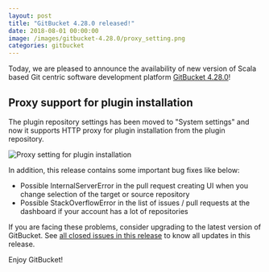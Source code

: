 ```yaml
---
layout: post
title: "GitBucket 4.28.0 released!"
date: 2018-08-01 00:00:00
image: /images/gitbucket-4.28.0/proxy_setting.png
categories: gitbucket
---
```


Today, we are pleased to announce the availability of new version of Scala based Git centric software development platform [GitBucket 4.28.0](https://github.com/gitbucket/gitbucket/releases/tag/4.28.0)!

## Proxy support for plugin installation

The plugin repository settings has been moved to "System settings" and now it supports HTTP proxy for plugin installation from the plugin repository.

![Proxy setting for plugin installation]({{site.baseurl}}/images/gitbucket-4.28.0/proxy_setting.png)

In addition, this release contains some important bug fixes like below:

- Possible InternalServerError in the pull request creating UI when you change selection of the target or source repository
- Possible StackOverflowError in the list of issues / pull requests at the dashboard if your account has a lot of repositories

If you are facing these problems, consider upgrading to the latest version of GitBucket. See [all closed issues in this release](https://github.com/gitbucket/gitbucket/issues?q=is%3Aclosed+milestone%3A4.28.0) to know all updates in this release.

Enjoy GitBucket!
